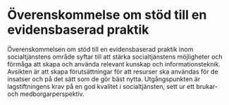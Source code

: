 # Överenskommelse om stöd till en evidensbaserad praktik

Överenskommelsen om stöd till en evidensbaserad praktik inom socialtjänstens område syftar till att stärka socialtjänstens möjligheter och förmåga att skapa och använda relevant kunskap och informationsteknik. Avsikten är att skapa förutsättningar för att resurser ska användas för de insatser och på det sätt som de gör bäst nytta. Utgångspunkten är lagstiftningens krav på en god kvalitet i socialtjänsten, sett ur ett brukar\- och medborgarperspektiv.
